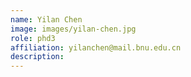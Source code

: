 ```yaml
---
name: Yilan Chen
image: images/yilan-chen.jpg
role: phd3
affiliation: yilanchen@mail.bnu.edu.cn
description:
---
```

